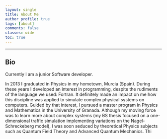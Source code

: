 ```yaml
---
layout: single
title: About Me
author_profile: true
tags: [about]
comments: false
classes: wide
toc: true
---
```


--------

## Bio

Currently I am a junior Software developer. 

In 2013 I graduated in Physics in my hometown, Murcia (Spain).
During these years I developed an interest in programming, despite the rudiments of the language we used: Fortran. 
It definitely made an impact on me how this discipline was applied to simulate complex physical systems on computers.
Guided by that interest, I pursued a master program in Physics and Mathematics in the University of Granada.
Although my moving force was to learn more about complex systems (my BS thesis focused on a one-dimensional traffic simulation implementing variations on the Nagel-Schreckeberg model),
I was soon seduced by theoretical Physics subjects such as Quantum Field Theory and Advanced Quantum Mechanics.
Thi


